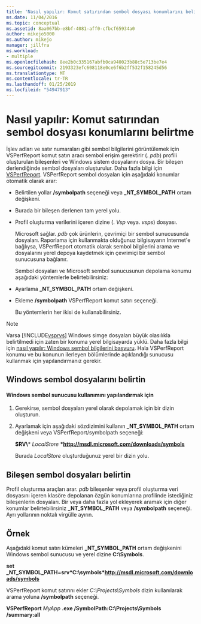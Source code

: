 ```yaml
---
title: 'Nasıl yapılır: Komut satırından sembol dosyası konumlarını belirtme | Microsoft Docs'
ms.date: 11/04/2016
ms.topic: conceptual
ms.assetid: 8aa067bb-e8bf-4081-aff0-cfbcf65934a0
author: mikejo5000
ms.author: mikejo
manager: jillfra
ms.workload:
- multiple
ms.openlocfilehash: 8ee2b0c335167abfb0ca940023b88c5e713be7e4
ms.sourcegitcommit: 2193323efc608118e0ce6f6b2ff532f158245d56
ms.translationtype: MT
ms.contentlocale: tr-TR
ms.lasthandoff: 01/25/2019
ms.locfileid: "54947913"
---
```

# <a name="how-to-specify-symbol-file-locations-from-the-command-line"></a>Nasıl yapılır: Komut satırından sembol dosyası konumlarını belirtme
İşlev adları ve satır numaraları gibi sembol bilgilerini görüntülemek için VSPerfReport komut satırı aracı sembol erişim gerektirir (. *pdb*) profili oluşturulan bileşenleri ve Windows sistem dosyalarını dosya. Bir bileşen derlendiğinde sembol dosyaları oluşturulur. Daha fazla bilgi için [VSPerfReport](../profiling/vsperfreport.md). VSPerfReport sembol dosyaları için aşağıdaki konumlar otomatik olarak arar:  
  
- Belirtilen yollar **/symbolpath** seçeneği veya **_NT_SYMBOL_PATH** ortam değişkeni.  
  
- Burada bir bileşen derlenen tam yerel yolu.  
  
- Profil oluşturma verilerini içeren dizine (. *Vsp* veya. *vsps*) dosyası.  
  
  Microsoft sağlar. *pdb* çok ürünlerin, çevrimiçi bir sembol sunucusunda dosyaları. Raporlama için kullanmakta olduğunuz bilgisayarın Internet'e bağlıysa, VSPerfReport otomatik olarak sembol bilgilerini arama ve dosyalarını yerel depoya kaydetmek için çevrimiçi bir sembol sunucusuna bağlanır.  
  
  Sembol dosyaları ve Microsoft sembol sunucusunun depolama konumu aşağıdaki yöntemlerle belirtebilirsiniz:  
  
- Ayarlama **_NT_SYMBOL_PATH** ortam değişkeni.  
  
- Ekleme **/symbolpath** VSPerfReport komut satırı seçeneği.  
  
  Bu yöntemlerin her ikisi de kullanabilirsiniz.  
  
> [!NOTE]
>  Varsa [!INCLUDE[vsprvs](../code-quality/includes/vsprvs_md.md)] Windows simge dosyaları büyük olasılıkla belirtilmedi için zaten bir konuma yerel bilgisayarda yüklü. Daha fazla bilgi için [nasıl yapılır: Windows sembol bilgilerini başvuru](../profiling/how-to-reference-windows-symbol-information.md). Hala VSPerfReport konumu ve bu konunun ilerleyen bölümlerinde açıklandığı sunucusu kullanmak için yapılandırmanız gerekir.  
  
## <a name="specify-windows-symbol-files"></a>Windows sembol dosyalarını belirtin  
  
#### <a name="to-configure-the-use-of-the-windows-symbol-server"></a>Windows sembol sunucusu kullanımını yapılandırmak için  
  
1. Gerekirse, sembol dosyaları yerel olarak depolamak için bir dizin oluşturun.  
  
2. Ayarlamak için aşağıdaki sözdizimini kullanın **_NT_SYMBOL_PATH** ortam değişkeni veya VSPerfReport/symbolpath seçeneği:  
  
    **SRV\\*** *LocalStore* **\*http://msdl.microsoft.com/downloads/symbols**  
  
    Burada *LocalStore* oluşturduğunuz yerel bir dizin yolu.  
  
## <a name="specify-component-symbol-files"></a>Bileşen sembol dosyaları belirtin  
 Profil oluşturma araçları arar. *pdb* bileşenler veya profil oluşturma veri dosyasını içeren klasöre depolanan özgün konumlarına profilinde istediğiniz bileşenlerin dosyaları. Bir veya daha fazla yol ekleyerek aramak için diğer konumlar belirtebilirsiniz **_NT_SYMBOL_PATH** veya **/symbolpath** seçeneği. Ayrı yollarının noktalı virgülle ayırın.  
  
## <a name="example"></a>Örnek  
 Aşağıdaki komut satırı kümeleri **_NT_SYMBOL_PATH** ortam değişkenini Windows sembol sunucusu ve yerel dizine **C:\Symbols**.  
  
 **set  _NT_SYMBOL_PATH=srv\*C:\symbols\*http://msdl.microsoft.com/downloads/symbols**  
  
 VSPerfReport komut satırını ekler *C:\Projects\Symbols* dizin kullanılarak arama yoluna **/symbolpath** seçeneği.  
  
 **VSPerfReport**  *MyApp* **.exe /SymbolPath:C:\Projects\Symbols /summary:all**